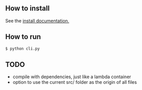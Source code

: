## How to install

See the [install documentation.](./INSTALL)


## How to run

```bash
$ python cli.py
```

## TODO
- compile with dependencies, just like a lambda container
- option to use the current src/ folder as the origin of all files
